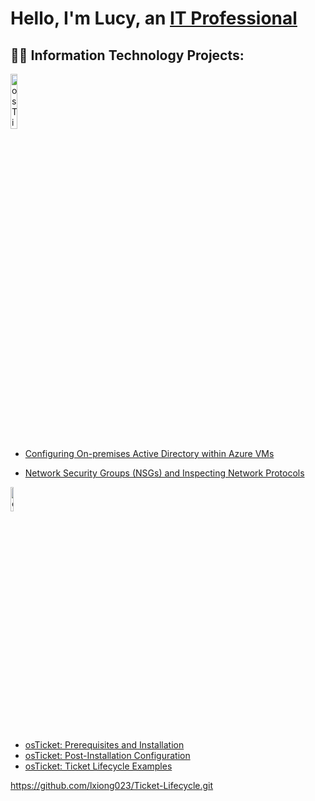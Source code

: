 <h1>Hello, I'm Lucy, an <a href="https://linkedin.com/in/Josh">IT Professional</a>

<h2>👨‍💻 Information Technology Projects:</h2>

<img src="https://github.com/lxiong023/lxiong023/assets/141647142/176c921d-344d-4c5d-afac-263b89961d72" height="15%" width="15%" alt="osTicket logo"/>

  - [Configuring On-premises Active Directory within Azure VMs](https://github.com/lxiong023/Config-AD.git)

  - [Network Security Groups (NSGs) and Inspecting Network Protocols](https://github.com/lxiong023/Azure-Network-Protocols.git)
  
<img src="https://i.imgur.com/KzJbWRS.png" height="10%" width="10%" alt="osTicket logo"/>

  - [osTicket: Prerequisites and Installation](https://github.com/lxiong023/osticket-prereqs)
  - [osTicket: Post-Installation Configuration](https://github.com/joshmadakorcc/post-install-config)
  - [osTicket: Ticket Lifecycle Examples](https://github.com/lxiong023/Ticket-Lifecycle.git)

https://github.com/lxiong023/Ticket-Lifecycle.git
